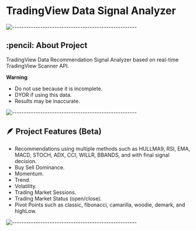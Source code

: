 # TradingView Data Signal Analyzer
![-----------------------------------------------------](https://raw.githubusercontent.com/andreasbm/readme/master/assets/lines/rainbow.png)
<h2 id="about-the-project"> :pencil: About Project</h2>
TradingView Data Recommendation Signal Analyzer based on real-time TradingView Scanner API.
<p></p>
<b>Warning</b>: 

* Do not use because it is incomplete.
* DYOR if using this data.
* Results may be inaccurate.

![-----------------------------------------------------](https://raw.githubusercontent.com/andreasbm/readme/master/assets/lines/rainbow.png)

<h2 id="about-the-project"> 🪶 Project Features (Beta)</h2>

* Recommendations using multiple methods such as HULLMA9, RSI, EMA, MACD, STOCH, ADX, CCI, WILLR, BBANDS, and with final signal decision.
* Buy Sell Dominance.
* Momentum.
* Trend.
* Volatility.
* Trading Market Sessions.
* Trading Market Status (open/close).
* Pivot Points such as classic, fibonacci, camarilla, woodie, demark, and highLow.


![-----------------------------------------------------](https://raw.githubusercontent.com/andreasbm/readme/master/assets/lines/rainbow.png)
